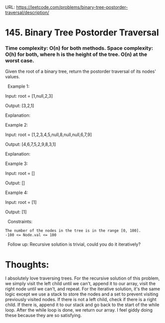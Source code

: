 URL: https://leetcode.com/problems/binary-tree-postorder-traversal/description/

# 145. Binary Tree Postorder Traversal

### Time complexity: O(n) for both methods. Space complexity: O(h) for both, where h is the height of the tree. O(n) at the worst case.

Given the root of a binary tree, return the postorder traversal of its nodes' values.

 
Example 1:

Input: root = [1,null,2,3]

Output: [3,2,1]

Explanation:

Example 2:

Input: root = [1,2,3,4,5,null,8,null,null,6,7,9]

Output: [4,6,7,5,2,9,8,3,1]

Explanation:

Example 3:

Input: root = []

Output: []

Example 4:

Input: root = [1]

Output: [1]

 
Constraints:

	The number of the nodes in the tree is in the range [0, 100].
	-100 <= Node.val <= 100

 
Follow up: Recursive solution is trivial, could you do it iteratively?

# Thoughts:
I absolutely love traversing trees. For the recursive solution of this problem, we simply visit the left child until we can't, append it to our array, visit the right node until we can't, and repeat. For the iterative solution, it's the 
same logic except we use a stack to store the nodes and a set to prevent visiting previously visited nodes. If there is not a left child, check if there is a right child. If there is, append it to our stack and go back to the start of the 
while loop. After the while loop is done, we return our array. I feel giddy doing these because they are so satisfying.
